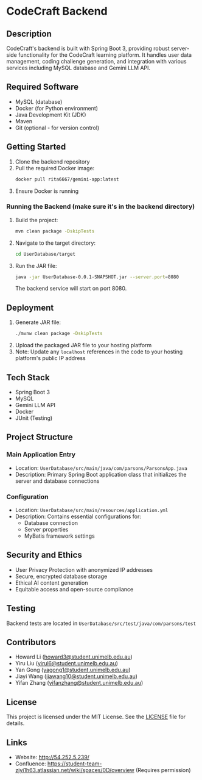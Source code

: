 # CodeCraft Backend

## Description
CodeCraft's backend is built with Spring Boot 3, providing robust server-side functionality for the CodeCraft learning platform. It handles user data management, coding challenge generation, and integration with various services including MySQL database and Gemini LLM API.

## Required Software
- MySQL (database)
- Docker (for Python environment)
- Java Development Kit (JDK)
- Maven
- Git (optional - for version control)

## Getting Started
1. Clone the backend repository
2. Pull the required Docker image:
   ```bash
   docker pull rita6667/gemini-app:latest
   ```
3. Ensure Docker is running

### Running the Backend (make sure it's in the backend directory)
1. Build the project:
   ```bash
   mvn clean package -DskipTests
   ```
2. Navigate to the target directory:
   ```bash
   cd UserDatabase/target
   ```
3. Run the JAR file:
   ```bash
   java -jar UserDatabase-0.0.1-SNAPSHOT.jar --server.port=8080
   ```
   The backend service will start on port 8080.

## Deployment
1. Generate JAR file:
   ```bash
   ./mvnw clean package -DskipTests
   ```
2. Upload the packaged JAR file to your hosting platform
3. Note: Update any `localhost` references in the code to your hosting platform's public IP address

## Tech Stack
- Spring Boot 3
- MySQL
- Gemini LLM API
- Docker
- JUnit (Testing)

## Project Structure

### Main Application Entry
- Location: `UserDatabase/src/main/java/com/parsons/ParsonsApp.java`
- Description: Primary Spring Boot application class that initializes the server and database connections

### Configuration
- Location: `UserDatabase/src/main/resources/application.yml`
- Description: Contains essential configurations for:
  - Database connection
  - Server properties
  - MyBatis framework settings

## Security and Ethics
- User Privacy Protection with anonymized IP addresses
- Secure, encrypted database storage
- Ethical AI content generation
- Equitable access and open-source compliance

## Testing
Backend tests are located in `UserDatabase/src/test/java/com/parsons/test`

## Contributors
- Howard Li (howard3@student.unimelb.edu.au)
- Yiru Liu (yirul6@student.unimelb.edu.au)
- Yan Gong (yagong1@student.unimelb.edu.au)
- Jiayi Wang (jiawang10@student.unimelb.edu.au)
- Yifan Zhang (yifanzhang@student.unimelb.edu.au)

## License
This project is licensed under the MIT License. See the [LICENSE](LICCENSE) file for details.

## Links
- Website: http://54.252.5.239/
- Confluence: https://student-team-zjyi1h63.atlassian.net/wiki/spaces/0D/overview (Requires permission)
